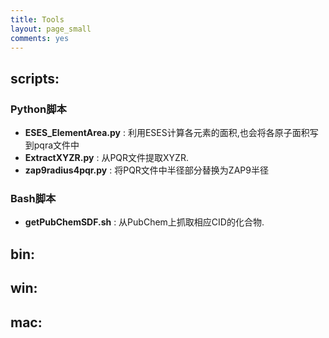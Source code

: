```yaml
---
title: Tools
layout: page_small
comments: yes
---
```


## scripts: 

### Python脚本

- **ESES_ElementArea.py** : 利用ESES计算各元素的面积,也会将各原子面积写到pqra文件中
- **ExtractXYZR.py** : 从PQR文件提取XYZR.
- **zap9radius4pqr.py** : 将PQR文件中半径部分替换为ZAP9半径

### Bash脚本

- **getPubChemSDF.sh** : 从PubChem上抓取相应CID的化合物.

## bin: 

## win: 

## mac: 




